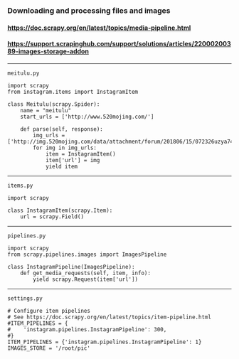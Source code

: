 ### Downloading and processing files and images
#### https://doc.scrapy.org/en/latest/topics/media-pipeline.html
#### https://support.scrapinghub.com/support/solutions/articles/22000200389-images-storage-addon
---

`meitulu.py`

    import scrapy
    from instagram.items import InstagramItem

    class Meitulu(scrapy.Spider):
        name = "meitulu"
        start_urls = ['http://www.520mojing.com/']

        def parse(self, response):
            img_urls = ['http://img.520mojing.com/data/attachment/forum/201806/15/072326uzya74dqr45ba61q.jpg']
            for img in img_urls:
                item = InstagramItem()
                item['url'] = img
                yield item

---

`items.py`

    import scrapy

    class InstagramItem(scrapy.Item):
        url = scrapy.Field()

---

`pipelines.py`

    import scrapy
    from scrapy.pipelines.images import ImagesPipeline

    class InstagramPipeline(ImagesPipeline):
        def get_media_requests(self, item, info):
            yield scrapy.Request(item['url'])
 
 ---
 
 `settings.py`
 
    # Configure item pipelines
    # See https://doc.scrapy.org/en/latest/topics/item-pipeline.html
    #ITEM_PIPELINES = {
    #    'instagram.pipelines.InstagramPipeline': 300,
    #}
    ITEM_PIPELINES = {'instagram.pipelines.InstagramPipeline': 1}
    IMAGES_STORE = '/root/pic'
